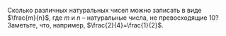 Сколько различных натуральных чисел можно записать в виде  $\frac{m}{n}$, где $m$ и $n$ – натуральные числа, не превосходящие 10? Заметьте, что, например, $\frac{2}{4}=\frac{1}{2}$.